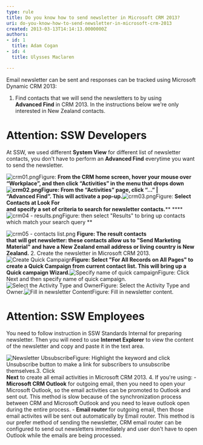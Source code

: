 ```yaml
---
type: rule
title: Do you know how to send newsletter in Microsoft CRM 2013?
uri: do-you-know-how-to-send-newsletter-in-microsoft-crm-2013
created: 2013-03-13T14:14:13.0000000Z
authors:
- id: 1
  title: Adam Cogan
- id: 4
  title: Ulysses Maclaren

---
```


 
​​Email newsletter can be sent and responses can be tracked using Microsoft Dynamic CRM 2013:
 
1. Find contacts that we will send the newsletters to by using <br>      **Advanced Find** in CRM 2013. In the instructions below we're only interested in New Zealand contacts.


# Attention: SSW Developers

At SSW, we used different **System View** for different list of newsletter contacts, you don't have to perform an **Advanced Find** everytime you want to send the newsletter.

![crm01.png](/Communication/RulesToBetterCRMForUsers/SiteAssets/Pages/how-to-send-newsletter-in-Microsoft-CRM/crm01.png)Figure: **From the CRM home screen, hover your mouse over<br>“Workplace”, and then click “Activities” in the menu that drops down **![crm02.png](/Communication/RulesToBetterCRMForUsers/SiteAssets/Pages/how-to-send-newsletter-in-Microsoft-CRM/crm02.png)Figure: F**rom the “Activities” page, click “…” |<br>“Advanced Find”. This will activate a pop-up.**![crm03.png](/Communication/RulesToBetterCRMForUsers/SiteAssets/Pages/how-to-send-newsletter-in-Microsoft-CRM/crm03.png)Figure: **Select Contacts at Look For<br>and specify a set of criteria to search for newsletter contacts.****
****![crm04 - results.png](/Communication/RulesToBetterCRMForUsers/SiteAssets/Pages/how-to-send-newsletter-in-Microsoft-CRM/crm04%20-%20results.png)Figure: then select "Results" to bring up contacts which match your search query **

![crm05 - contacts list.png](/Communication/RulesToBetterCRMForUsers/SiteAssets/Pages/how-to-send-newsletter-in-Microsoft-CRM/crm05%20-%20contacts%20list.png)
**Figure: The result contacts<br>that will get newsletter: these contacts allow us to "Send Marketing<br>Material" and have a New Zealand email address or living country is New<br>Zealand.**
2. Create the newsletter in Microsoft CRM 2013.
![Create Quick Campaign](/Communication/RulesToBetterCRMForUsers/SiteAssets/Pages/how-to-send-newsletter-in-Microsoft-CRM/crm06%20-%20create%20quick%20campaign.png)**Figure: Select "For All Records on All Pages" to create a Quick Campaign from current contact list. This will bring up a Quick campaign Wizard.**![Specify name of quick campaign](/Communication/RulesToBetterCRMForUsers/SiteAssets/Pages/how-to-send-newsletter-in-Microsoft-CRM/crm07%20-%20name%20quick%20campaign.png)Figure: Click Next and then specify name of quick campaign.![Select the Activity Type and Owner](/Communication/RulesToBetterCRMForUsers/SiteAssets/Pages/how-to-send-newsletter-in-Microsoft-CRM/crm08-%20own%20quick%20campaign.png)Figure: Select the Activity Type and Owner.![Fill in newsletter Content](/Communication/RulesToBetterCRMForUsers/SiteAssets/Pages/how-to-send-newsletter-in-Microsoft-CRM/crm09%20-%20add%20content.png)Figure: Fill in newsletter content.

# Attention: SSW Employees

You need to follow instruction in SSW Standards Internal for preparing newsletter. Then you will need to use **Internet Explorer** to view the content of the newsletter and copy and paste it in the text area.

![Newsletter Ubsubscribe](/Communication/RulesToBetterCRMForUsers/SiteAssets/Pages/how-to-send-newsletter-in-Microsoft-CRM/crm10%20-%20unsubscribe.png)Figure: Highlight the keyword and click Unsubscribe button to make a link for subscribers to unsubscribe themselves.3. Click <br>      **Next** to create all email activities in Microsoft CRM 2013.
4. If you're using:
    - **Microsoft CRM Outlook** for outgoing email, then you need to open your Microsoft Outlook, so the email activities can be promoted to Outlook and sent out. This method is slow because of the synchronization process between CRM and Microsoft Outlook and you need to leave outlook open during the entire process.
    - **Email router** for outgoing email, then those email activites will be sent out automatically by Email router. This method is our prefer method of sending the newsletter, CRM email router can be configured to send out newsletters immediately and user don't have to open Outlook while the emails are being processed.​


